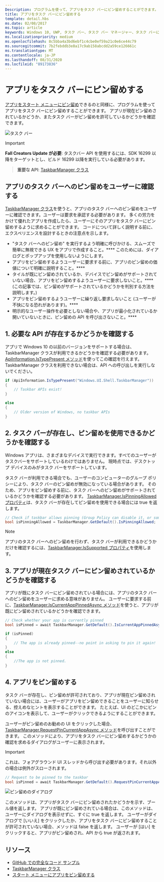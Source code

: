 ```yaml
---
Description: プログラムを使って、アプリをタスク バーにピン留めすることができます。また現在ピン留めされているかどうかを確認できます。
title: アプリをタスク バーにピン留めする
template: detail.hbs
ms.date: 02/08/2017
ms.topic: article
keywords: Windows 10, UWP, タスク バー、タスク バー マネージャー、タスク バーにピン留め、プライマリ タイル
ms.localizationpriority: medium
ms.openlocfilehash: 8c5bba4a3bd6ebf1c4cbe0ef59a21c0e6ce44c79
ms.sourcegitcommit: 7b2febddb3e8a17c9ab158abcdd2a59ce126661c
ms.translationtype: MT
ms.contentlocale: ja-JP
ms.lasthandoff: 08/31/2020
ms.locfileid: "89173836"
---
```

# <a name="pin-your-app-to-the-taskbar"></a>アプリをタスク バーにピン留めする

[アプリをスタート メニューにピン留め](tiles-and-notifications/primary-tile-apis.md)できるのと同様に、プログラムを使ってアプリをタスク バーにピン留めすることができます。 アプリが現在ピン留めされているかどうか、またタスク バーがピン留めを許可しているかどうかを確認できます。 

![タスク バー](images/taskbar/taskbar.png)

> [!IMPORTANT]
> **Fall Creators Update が必要**: タスクバー API を使用するには、SDK 16299 以降をターゲットとし、ビルド 16299 以降を実行している必要があります。

> **重要な API**: [TaskbarManager クラス](/uwp/api/windows.ui.shell.taskbarmanager) 


## <a name="when-should-you-ask-the-user-to-pin-your-app-to-the-taskbar"></a>アプリのタスク バーへのピン留めをユーザーに確認する 

[TaskbarManager クラス](/uwp/api/windows.ui.shell.taskbarmanager)を使うと、アプリのタスク バーへのピン留めをユーザーに確認できます。ユーザーは要求を承認する必要があります。 多くの労力をかけて優れたアプリを作成したら、ユーザーにそのアプリをタスク バーにピン留めするように求めることができます。 コードについて詳しく説明する前に、エクスペリエンスを設計するときの注意点を示します。

* "タスク バーへのピン留め" を実行するよう明確に呼びかける、スムーズで簡単に無視できる UX をアプリで作成すること。**** このためには、ダイアログとポップアップを使用しないようにします。 
* アプリをピン留めするようユーザーに要求する前に、アプリのピン留めの価値について明確に説明すること。****
* タイルが既にピン留めされているか、デバイスでピン留めがサポートされていない場合、アプリをピン留めするようユーザーに要求しないこと。**** (この記事では、ピン留めがサポートされているかどうかを判別する方法を説明します。)
* アプリをピン留めするようユーザーに繰り返し要求しないこと (ユーザーが不快になる恐れがあります)。****
* 明示的なユーザー操作を必要としない場合や、アプリが最小化されているか開いていないときに、ピン留めの API を呼び出さないこと。****


## <a name="1-check-whether-the-required-apis-exist"></a>1. 必要な API が存在するかどうかを確認する

アプリで Windows 10 の以前のバージョンをサポートする場合は、TaskbarManager クラスが利用できるかどうかを確認する必要があります。 [ApiInformation.IsTypePresent メソッド](/uwp/api/windows.foundation.metadata.apiinformation#Windows_Foundation_Metadata_ApiInformation_IsTypePresent_System_String_)を使ってこの確認を行えます。 TaskbarManager クラスを利用できない場合は、API への呼び出しを実行しないでください。

```csharp
if (ApiInformation.IsTypePresent("Windows.UI.Shell.TaskbarManager"))
{
    // Taskbar APIs exist!
}

else
{
    // Older version of Windows, no taskbar APIs
}
```


## <a name="2-check-whether-taskbar-is-present-and-allows-pinning"></a>2. タスク バーが存在し、ピン留めを使用できるかどうかを確認する

Windows アプリは、さまざまなデバイスで実行できます。すべてのユーザーがタスクバーをサポートしているわけではありません。 現時点では、デスクトップ デバイスのみがタスク バーをサポートしています。 

タスク バーが利用できる場合でも、ユーザーのコンピューターのグループ ポリシーにより、タスク バーのピン留めが無効になっている場合があります。 そのため、アプリをピン留めする前に、タスク バーへのピン留めがサポートされているかどうかを確認する必要があります。 [TaskbarManager.IsPinningAllowed プロパティ](/uwp/api/windows.ui.shell.taskbarmanager.IsPinningAllowed)は、タスク バーが存在してピン留めを使用できる場合には true を返します。 

```csharp
// Check if taskbar allows pinning (Group Policy can disable it, or some device families don't have taskbar)
bool isPinningAllowed = TaskbarManager.GetDefault().IsPinningAllowed;
```

> [!NOTE]
> アプリのタスク バーへのピン留めを行わず、タスク バーが利用できるかどうかだけを確認するには、[TaskbarManager.IsSupported プロパティ](/uwp/api/windows.ui.shell.taskbarmanager.IsSupported)を使用します。


## <a name="3-check-whether-your-app-is-currently-pinned-to-the-taskbar"></a>3. アプリが現在タスク バーにピン留めされているかどうかを確認する

アプリが既にタスク バーにピン留めされている場合には、アプリのタスク バーへのピン留めをユーザーに求める意味がありません。 ユーザーに要求する前に、[TaskbarManager.IsCurrentAppPinnedAsync メソッド](/uwp/api/windows.ui.shell.taskbarmanager.IsCurrentAppPinnedAsync)を使うと、アプリが既にピン留めされているかどうかを確認できます。

```csharp
// Check whether your app is currently pinned
bool isPinned = await TaskbarManager.GetDefault().IsCurrentAppPinnedAsync();

if (isPinned)
{
    // The app is already pinned--no point in asking to pin it again!
}
else 
{
    //The app is not pinned. 
}
```


##  <a name="4-pin-your-app"></a>4. アプリをピン留めする

タスク バーが存在し、ピン留めが許可されており、アプリが現在ピン留めされていない場合には、ユーザーがアプリをピン留めできることをユーザーに知らせる、控えめなヒントを表示することができます。 たとえば、UI のどこかにピンのアイコンを表示して、ユーザーがクリックできるようにすることができます。 

ユーザーがピン留めのお勧めの UI をクリックした場合、[TaskbarManager.RequestPinCurrentAppAsync メソッド](/uwp/api/windows.ui.shell.taskbarmanager.RequestPinCurrentAppAsync)を呼び出すことができます。 このメソッドにより、アプリをタスク バーにピン留めするかどうかの確認を求めるダイアログがユーザーに表示されます。

> [!IMPORTANT]
> これは、フォアグラウンド UI スレッドから呼び出す必要があります。それ以外の場合は例外がスローされます。

```csharp
// Request to be pinned to the taskbar
bool isPinned = await TaskbarManager.GetDefault().RequestPinCurrentAppAsync();
```

![ピン留めのダイアログ](images/taskbar/pin-dialog.png)

このメソッドは、アプリがタスク バーにピン留めされたかどうかを示す、ブール値を返します。 アプリが既にピン留めされている場合は、このメソッドは、ユーザーにダイアログを表示せずに、すぐに true を返します。 ユーザーがダイアログで [いいえ] をクリックしたか、アプリをタスク バーにピン留めすることが許可されていない場合、メソッドは false を返します。 ユーザーが [はい] をクリックすると、アプリがピン留めされ、API から true が返されます。


## <a name="resources"></a>リソース

* [GitHub での完全なコード サンプル](https://github.com/WindowsNotifications/quickstart-pin-to-taskbar)
* [TaskbarManager クラス](/uwp/api/windows.ui.shell.taskbarmanager)
* [スタート メニューにアプリをピン留めする](tiles-and-notifications/primary-tile-apis.md)